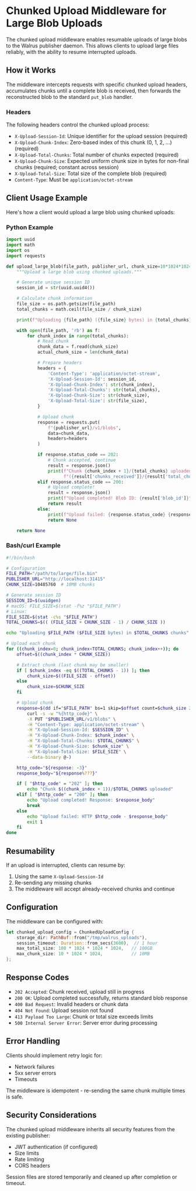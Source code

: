 # Chunked Upload Middleware for Large Blob Uploads

The chunked upload middleware enables resumable uploads of large blobs to the Walrus publisher
daemon. This allows clients to upload large files reliably, with the ability to resume interrupted
uploads.

## How it Works

The middleware intercepts requests with specific chunked upload headers, accumulates chunks until a
complete blob is received, then forwards the reconstructed blob to the standard `put_blob` handler.

### Headers

The following headers control the chunked upload process:

- `X-Upload-Session-Id`: Unique identifier for the upload session (required)
- `X-Upload-Chunk-Index`: Zero-based index of this chunk (0, 1, 2, ...) (required)
- `X-Upload-Total-Chunks`: Total number of chunks expected (required)
- `X-Upload-Chunk-Size`: Expected uniform chunk size in bytes for non-final chunks (required; constant across session)
- `X-Upload-Total-Size`: Total size of the complete blob (required)
- `Content-Type`: Must be `application/octet-stream`

## Client Usage Example

Here's how a client would upload a large blob using chunked uploads:

### Python Example

```python
import uuid
import math
import os
import requests

def upload_large_blob(file_path, publisher_url, chunk_size=10*1024*1024):
    """Upload a large blob using chunked uploads."""

    # Generate unique session ID
    session_id = str(uuid.uuid4())

    # Calculate chunk information
    file_size = os.path.getsize(file_path)
    total_chunks = math.ceil(file_size / chunk_size)

    print(f"Uploading {file_path} ({file_size} bytes) in {total_chunks} chunks")

    with open(file_path, 'rb') as f:
        for chunk_index in range(total_chunks):
            # Read chunk
            chunk_data = f.read(chunk_size)
            actual_chunk_size = len(chunk_data)

            # Prepare headers
            headers = {
                'Content-Type': 'application/octet-stream',
                'X-Upload-Session-Id': session_id,
                'X-Upload-Chunk-Index': str(chunk_index),
                'X-Upload-Total-Chunks': str(total_chunks),
                'X-Upload-Chunk-Size': str(chunk_size),
                'X-Upload-Total-Size': str(file_size),
            }

            # Upload chunk
            response = requests.put(
                f"{publisher_url}/v1/blobs",
                data=chunk_data,
                headers=headers
            )

            if response.status_code == 202:
                # Chunk accepted, continue
                result = response.json()
                print(f"Chunk {chunk_index + 1}/{total_chunks} uploaded "
                      f"({result['chunks_received']}/{result['total_chunks']})")
            elif response.status_code == 200:
                # Upload complete!
                result = response.json()
                print(f"Upload completed! Blob ID: {result['blob_id']}")
                return result
            else:
                print(f"Upload failed: {response.status_code} {response.text}")
                return None

    return None
```

### Bash/curl Example

```bash
#!/bin/bash

# Configuration
FILE_PATH="/path/to/large/file.bin"
PUBLISHER_URL="http://localhost:31415"
CHUNK_SIZE=10485760  # 10MB chunks

# Generate session ID
SESSION_ID=$(uuidgen)
# macOS: FILE_SIZE=$(stat -f%z "$FILE_PATH")
# Linux:
FILE_SIZE=$(stat -c%s "$FILE_PATH")
TOTAL_CHUNKS=$(( (FILE_SIZE + CHUNK_SIZE - 1) / CHUNK_SIZE ))

echo "Uploading $FILE_PATH ($FILE_SIZE bytes) in $TOTAL_CHUNKS chunks"

# Upload each chunk
for ((chunk_index=0; chunk_index<TOTAL_CHUNKS; chunk_index++)); do
    offset=$((chunk_index * CHUNK_SIZE))

    # Extract chunk (last chunk may be smaller)
    if [ $chunk_index -eq $((TOTAL_CHUNKS - 1)) ]; then
        chunk_size=$((FILE_SIZE - offset))
    else
        chunk_size=$CHUNK_SIZE
    fi

    # Upload chunk
    response=$(dd if="$FILE_PATH" bs=1 skip=$offset count=$chunk_size 2>/dev/null | \
        curl -s -w "%{http_code}" \
        -X PUT "$PUBLISHER_URL/v1/blobs" \
        -H "Content-Type: application/octet-stream" \
        -H "X-Upload-Session-Id: $SESSION_ID" \
        -H "X-Upload-Chunk-Index: $chunk_index" \
        -H "X-Upload-Total-Chunks: $TOTAL_CHUNKS" \
        -H "X-Upload-Chunk-Size: $chunk_size" \
        -H "X-Upload-Total-Size: $FILE_SIZE" \
        --data-binary @-)

    http_code="${response: -3}"
    response_body="${response%???}"

    if [ "$http_code" = "202" ]; then
        echo "Chunk $((chunk_index + 1))/$TOTAL_CHUNKS uploaded"
    elif [ "$http_code" = "200" ]; then
        echo "Upload completed! Response: $response_body"
        break
    else
        echo "Upload failed: HTTP $http_code - $response_body"
        exit 1
    fi
done
```

## Resumability

If an upload is interrupted, clients can resume by:

1. Using the same `X-Upload-Session-Id`
2. Re-sending any missing chunks
3. The middleware will accept already-received chunks and continue

## Configuration

The middleware can be configured with:

```rust
let chunked_upload_config = ChunkedUploadConfig {
    storage_dir: PathBuf::from("/tmp/walrus_uploads"),
    session_timeout: Duration::from_secs(3600),  // 1 hour
    max_total_size: 100 * 1024 * 1024 * 1024,   // 100GB
    max_chunk_size: 10 * 1024 * 1024,           // 10MB
};
```

## Response Codes

- `202 Accepted`: Chunk received, upload still in progress
- `200 OK`: Upload completed successfully, returns standard blob response
- `400 Bad Request`: Invalid headers or chunk data
- `404 Not Found`: Upload session not found
- `413 Payload Too Large`: Chunk or total size exceeds limits
- `500 Internal Server Error`: Server error during processing

## Error Handling

Clients should implement retry logic for:
- Network failures
- 5xx server errors
- Timeouts

The middleware is idempotent - re-sending the same chunk multiple times is safe.

## Security Considerations

The chunked upload middleware inherits all security features from the existing publisher:
- JWT authentication (if configured)
- Size limits
- Rate limiting
- CORS headers

Session files are stored temporarily and cleaned up after completion or timeout.
